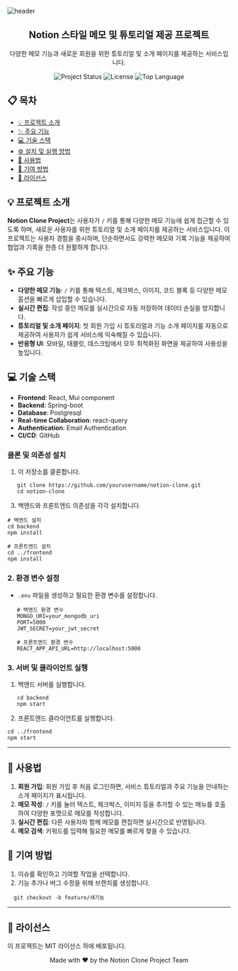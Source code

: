![header](https://capsule-render.vercel.app/api?type=wave&color=auto&height=300&section=header&text=Notion%20Clone%20Project&fontSize=80)

<h2 align="center">Notion 스타일 메모 및 튜토리얼 제공 프로젝트</h2>

<p align="center">
  다양한 메모 기능과 새로운 회원을 위한 튜토리얼 및 소개 페이지를 제공하는 서비스입니다.
</p>

<p align="center">
  <img src="https://img.shields.io/badge/status-active-brightgreen" alt="Project Status">
  <img src="https://img.shields.io/badge/license-MIT-blue" alt="License">
  <img src="https://img.shields.io/github/languages/top/yourusername/notion-clone" alt="Top Language">
</p>

## 📋 목차

- [💡 프로젝트 소개](#-프로젝트-소개)
- [✨ 주요 기능](#-주요-기능)
- [💻 기술 스택](#-기술-스택)
- [⚙️ 설치 및 실행 방법](#️-설치-및-실행-방법)
- [📱 사용법](#-사용법)
- [🤝 기여 방법](#-기여-방법)
- [📄 라이선스](#-라이선스)

## 💡 프로젝트 소개

**Notion Clone Project**는 사용자가 `/` 키를 통해 다양한 메모 기능에 쉽게 접근할 수 있도록 하며, 새로운 사용자를 위한 튜토리얼 및 소개 페이지를 제공하는 서비스입니다. 이 프로젝트는 사용자 경험을 중시하며, 단순하면서도 강력한 메모와 기록 기능을 제공하여 협업과 기록을 한층 더 원활하게 합니다.

## ✨ 주요 기능

- **다양한 메모 기능**: `/` 키를 통해 텍스트, 체크박스, 이미지, 코드 블록 등 다양한 메모 옵션을 빠르게 삽입할 수 있습니다.
- **실시간 편집**: 작성 중인 메모를 실시간으로 자동 저장하여 데이터 손실을 방지합니다.
- **튜토리얼 및 소개 페이지**: 첫 회원 가입 시 튜토리얼과 기능 소개 페이지를 자동으로 제공하여 사용자가 쉽게 서비스에 익숙해질 수 있습니다.
- **반응형 UI**: 모바일, 태블릿, 데스크탑에서 모두 최적화된 화면을 제공하여 사용성을 높입니다.

## 💻 기술 스택

- **Frontend**: React, Mui component 
- **Backend**: Spring-boot 
- **Database**: Postgresql
- **Real-time Collaboration**: react-query
- **Authentication**: Email Authentication 
- **CI/CD**: GitHub 

### 클론 및 의존성 설치

1. 이 저장소를 클론합니다.
```
   git clone https://github.com/yourusername/notion-clone.git
   cd notion-clone
```
3. 백엔드와 프론트엔드 의존성을 각각 설치합니다.

```
# 백엔드 설치
cd backend
npm install

# 프론트엔드 설치
cd ../frontend
npm install
```

### 2. 환경 변수 설정

- `.env` 파일을 생성하고 필요한 환경 변수를 설정합니다.

```
   # 백엔드 환경 변수
   MONGO_URI=your_mongodb_uri
   PORT=5000
   JWT_SECRET=your_jwt_secret

   # 프론트엔드 환경 변수
   REACT_APP_API_URL=http://localhost:5000
```

### 3. 서버 및 클라이언트 실행

1. 백엔드 서버를 실행합니다.

```
   cd backend
   npm start
```
2. 프론트엔드 클라이언트를 실행합니다.
```
cd ../frontend
npm start
```

---

## 📱 사용법

1. **회원 가입**: 회원 가입 후 처음 로그인하면, 서비스 튜토리얼과 주요 기능을 안내하는 소개 페이지가 표시됩니다.
2. **메모 작성**: `/` 키를 눌러 텍스트, 체크박스, 이미지 등을 추가할 수 있는 메뉴를 호출하여 다양한 포맷으로 메모를 작성합니다.
4. **실시간 편집**: 다른 사용자와 함께 메모를 편집하면 실시간으로 반영됩니다.
5. **메모 검색**: 키워드를 입력해 필요한 메모를 빠르게 찾을 수 있습니다.

## 🤝 기여 방법

1. 이슈를 확인하고 기여할 작업을 선택합니다.
2. 기능 추가나 버그 수정을 위해 브랜치를 생성합니다.

 ```
   git checkout -b feature/새기능
```

---

## 📄 라이선스

이 프로젝트는 MIT 라이선스 하에 배포됩니다.

<p align="center">
  Made with ❤️ by the Notion Clone Project Team
</p>

